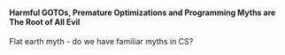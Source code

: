 #### Harmful GOTOs, Premature Optimizations and Programming Myths are The Root of All Evil

Flat earth myth - do we have familiar myths in CS?
